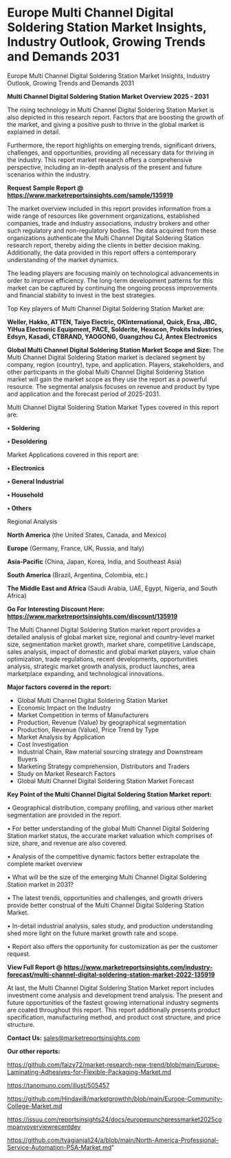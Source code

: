 # Europe Multi Channel Digital Soldering Station Market Insights, Industry Outlook, Growing Trends and Demands 2031
Europe Multi Channel Digital Soldering Station Market Insights, Industry Outlook, Growing Trends and Demands 2031

<Strong> Multi Channel Digital Soldering Station Market Overview 2025 - 2031</strong>

The rising technology in Multi Channel Digital Soldering Station Market is also depicted in this research report. Factors that are boosting the growth of the market, and giving a positive push to thrive in the global market is explained in detail.

Furthermore, the report highlights on emerging trends, significant drivers, challenges, and opportunities, providing all necessary data for thriving in the industry. This report market research offers a comprehensive perspective, including an in-depth analysis of the present and future scenarios within the industry.

<strong>Request Sample Report @ <a href=https://www.marketreportsinsights.com/sample/135919>https://www.marketreportsinsights.com/sample/135919</a></strong>

The market overview included in this report provides information from a wide range of resources like government organizations, established companies, trade and industry associations, industry brokers and other such regulatory and non-regulatory bodies. The data acquired from these organizations authenticate the Multi Channel Digital Soldering Station research report, thereby aiding the clients in better decision making. Additionally, the data provided in this report offers a contemporary understanding of the market dynamics.

The leading players are focusing mainly on technological advancements in order to improve efficiency. The long-term development patterns for this market can be captured by continuing the ongoing process improvements and financial stability to invest in the best strategies.

Top Key players of Multi Channel Digital Soldering Station Market are:

<strong>Weller, Hakko, ATTEN, Taiyo Electric, OKInternational, Quick, Ersa, JBC, YiHua Electronic Equipment, PACE, Solderite, Hexacon, Prokits Industries, Edsyn, Kasadi, CTBRAND, YAOGONG, Guangzhou CJ, Antex Electronics</strong>

<strong><b>Global Multi Channel Digital Soldering Station Market Scope and Size:</b></strong>
The Multi Channel Digital Soldering Station market is declared segment by company, region (country), type, and application. Players, stakeholders, and other participants in the global Multi Channel Digital Soldering Station market will gain the market scope as they use the report as a powerful resource. The segmental analysis focuses on revenue and product by type and application and the forecast period of 2025-2031.

Multi Channel Digital Soldering Station Market Types covered in this report are:

<strong>• Soldering

• Desoldering</strong>

Market Applications covered in this report are:

<strong>• Electronics

• General Industrial

• Household

• Others</strong> 

Regional Analysis

<strong>North America</strong> (the United States, Canada, and Mexico)

<strong>Europe</strong> (Germany, France, UK, Russia, and Italy)

<strong>Asia-Pacific</strong> (China, Japan, Korea, India, and Southeast Asia)

<strong>South America</strong> (Brazil, Argentina, Colombia, etc.)

<strong>The Middle East and Africa</strong> (Saudi Arabia, UAE, Egypt, Nigeria, and South Africa)

<strong>Go For Interesting Discount Here: <a href=https://www.marketreportsinsights.com/discount/135919>https://www.marketreportsinsights.com/discount/135919</a></strong>

The Multi Channel Digital Soldering Station market report provides a detailed analysis of global market size, regional and country-level market size, segmentation market growth, market share, competitive Landscape, sales analysis, impact of domestic and global market players, value chain optimization, trade regulations, recent developments, opportunities analysis, strategic market growth analysis, product launches, area marketplace expanding, and technological innovations.

<strong><b>Major factors covered in the report:</b></strong>
<ul>
  <li>Global Multi Channel Digital Soldering Station Market </li>
  <li>Economic Impact on the Industry</li>
  <li>Market Competition in terms of Manufacturers</li>
  <li>Production, Revenue (Value) by geographical segmentation</li>
  <li>Production, Revenue (Value), Price Trend by Type</li>
  <li>Market Analysis by Application</li>
  <li>Cost Investigation</li>
  <li>Industrial Chain, Raw material sourcing strategy and Downstream Buyers</li>
  <li>Marketing Strategy comprehension, Distributors and Traders</li>
  <li>Study on Market Research Factors</li>
  <li>Global Multi Channel Digital Soldering Station Market Forecast</li>
</ul>

<strong><b>Key Point of the Multi Channel Digital Soldering Station Market report:</b></strong>

• Geographical distribution, company profiling, and various other market segmentation are provided in the report.

• For better understanding of the global Multi Channel Digital Soldering Station market status, the accurate market valuation which comprises of size, share, and revenue are also covered.

• Analysis of the competitive dynamic factors better extrapolate the complete market overview

• What will be the size of the emerging Multi Channel Digital Soldering Station market in 2031?

• The latest trends, opportunities and challenges, and growth drivers provide better construal of the Multi Channel Digital Soldering Station Market.

• In-detail industrial analysis, sales study, and production understanding shed more light on the future market growth rate and scope.

• Report also offers the opportunity for customization as per the customer request.

<strong><b>View Full Report @ <a href=https://www.marketreportsinsights.com/industry-forecast/multi-channel-digital-soldering-station-market-2022-135919>https://www.marketreportsinsights.com/industry-forecast/multi-channel-digital-soldering-station-market-2022-135919</a></b></strong>


At last, the Multi Channel Digital Soldering Station Market report includes investment come analysis and development trend analysis. The present and future opportunities of the fastest growing international industry segments are coated throughout this report. This report additionally presents product specification, manufacturing method, and product cost structure, and price structure.

<strong>Contact Us:</strong>
sales@marketreportsinsights.com

<strong>Our other reports:</strong>

<a href=https://github.com/faizy72/market-research-new-trend/blob/main/Europe-Laminating-Adhesives-for-Flexible-Packaging-Market.md>https://github.com/faizy72/market-research-new-trend/blob/main/Europe-Laminating-Adhesives-for-Flexible-Packaging-Market.md</a>

<a href=https://tanomuno.com/illust/505457>https://tanomuno.com/illust/505457</a>

<a href=https://github.com/Hindavi8/marketgrowthh/blob/main/Europe-Community-College-Market.md>https://github.com/Hindavi8/marketgrowthh/blob/main/Europe-Community-College-Market.md</a>

<a href=https://issuu.com/reportsinsights24/docs/europepunchpressmarket2025companyoverviewrecentdev>https://issuu.com/reportsinsights24/docs/europepunchpressmarket2025companyoverviewrecentdev</a>

<a href=https://github.com/tyagianjali24/a/blob/main/North-America-Professional-Service-Automation-PSA-Market.md>https://github.com/tyagianjali24/a/blob/main/North-America-Professional-Service-Automation-PSA-Market.md</a>"
